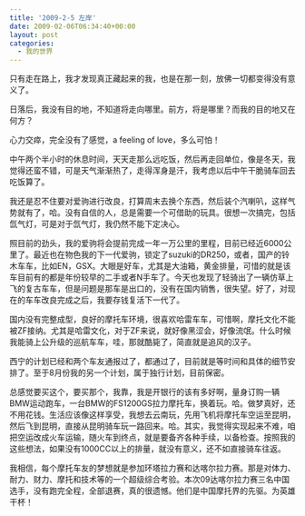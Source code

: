 ```yaml
---
title: '2009-2-5 左岸'
date: 2009-02-06T06:34:40+00:00
layout: post
categories:
  - 我的世界
---
```


只有走在路上，我才发现真正藏起来的我，也是在那一刻，放佛一切都变得没有意义了。

日落后，我没有目的地，不知道将走向哪里。前方，将是哪里？而我的目的地又在何方？

心力交瘁，完全没有了感觉，a feeling of love，多么可怕！

中午两个半小时的休息时间，天天走那么远吃饭，然后再走回单位，像是冬天，我觉得还蛮不错，可是天气渐渐热了，走得浑身是汗，我考虑以后中午干脆骑车回去吃饭算了。

我还是忍不住要对爱驹进行改良，打算周末去换个东西，然后装个汽喇叭，这样气势就有了，哈。没有自信的人，总是需要一个可借助的玩具。很想一次搞完，包括氙气灯，可是对于氙气灯，我仍然不能下定决心。

照目前的劲头，我的爱驹将会提前完成一年一万公里的里程，目前已经近6000公里了。最近也在物色我的下一代爱驹，锁定了suzuki的DR250，或者，国产的铃木车车，比如EN，GSX。大眼是好车，尤其是大油箱，黄金排量，可惜的就是该车目前有的都是年份较早的二手或者N手车了。今天也发现了轻骑出了一辆仿草上飞的复古车车，但是问题是那车是出口的，没有在国内销售，很失望。好了，对现在的车车改良完成之后，我要存钱复活下一代了。
<!--more-->
国内没有完整成型，良好的摩托车环境，很喜欢哈雷车车，可惜啊，摩托文化不能被ZF接纳。尤其是哈雷文化，对于ZF来说，就好像黑涩会，好像流氓。什么时候我能骑上公升级的巡航车车，哇，那就酷毙了，简直就是追风的汉子。

西宁的计划已经和两个车友通报过了，都通过了，目前就是等时间和具体的细节安排了。至于8月份我的另一个计划，属于独行计划，目前保密。

总感觉要买这个，要买那个，我靠，我是开银行的该有多好啊，量身订购一辆BMW运动跑车，一台BMW的FS1200GS拉力摩托车，换着玩。哈。做梦真好，还不用花钱。生活应该像这样享受，我想去云南玩，先用飞机将摩托车空运至昆明，然后飞到昆明，直接从昆明骑车玩一路回来。哈。其实，我觉得实现起来不难，咱把空运改成火车运输，随火车到终点，就是要备齐各种手续，以备检查。按照我的这些想法，如果没有1000CC以上的排量，就没有意义，还不如直接骑车往返。

我相信，每个摩托车友的梦想就是参加环塔拉力赛和达喀尔拉力赛。那是对体力、耐力、财力、摩托和技术等的一个超级综合考验。本次09达喀尔拉力赛三名中国选手，没有跑完全程，全部退赛，真的很遗憾。他们是中国摩托界的先驱。为英雄干杯！